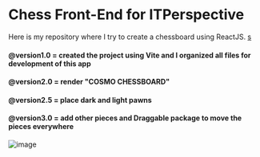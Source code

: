 # Chess Front-End for ITPerspective
Here is my repository where I try to create a chessboard using ReactJS.  [s](url)
#### @version1.0 = created the project using Vite and I organized all files for development of this app  
#### @version2.0 = render "COSMO CHESSBOARD"  
#### @version2.5 = place dark and light pawns  
#### @version3.0 = add other pieces and Draggable package to move the pieces everywhere  

![image](https://github.com/vcosmin2701/chess-itp-react/assets/38065643/ce558b21-06b0-49f8-abfd-ed68d5c6ca31)
